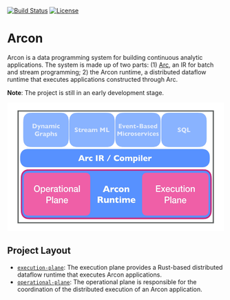[![Build Status](https://dev.azure.com/arcon-cda/arcon/_apis/build/status/cda-group.arcon?branchName=master)](https://dev.azure.com/arcon-cda/arcon/_build/latest?definitionId=1&branchName=master)
[![License](https://img.shields.io/badge/License-BSD%203--Clause-blue)](https://github.com/cda-group/arcon)

# Arcon

Arcon is a data programming system for building continuous analytic applications. The system is made up of two parts: (1) [Arc](https://cda-group.github.io/papers/Arc_DBPL_2019.pdf), an IR for batch and stream programming;
2) the Arcon runtime, a distributed dataflow runtime that executes applications constructed through Arc.

**Note**: The project is still in an early development stage.

<p align="center">
  <img width="600" height="300" src=".github/arcon_overview.jpg">
</p>


## Project Layout

* [`execution-plane`]: The execution plane provides a Rust-based distributed dataflow runtime that executes Arcon applications.
* [`operational-plane`]: The operational plane is responsible for the coordination of the distributed execution of an Arcon application.

[`execution-plane`]: execution-plane
[`operational-plane`]: operational-plane
